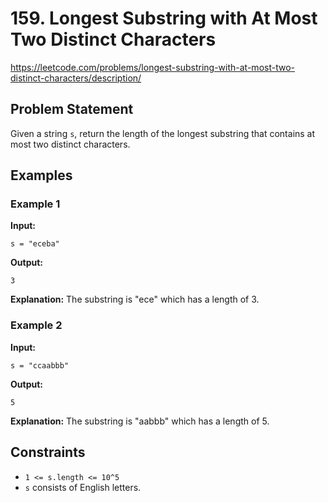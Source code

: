 # 159. Longest Substring with At Most Two Distinct Characters
https://leetcode.com/problems/longest-substring-with-at-most-two-distinct-characters/description/
## Problem Statement

Given a string `s`, return the length of the longest substring that contains at most two distinct characters.

## Examples

### Example 1
**Input:**
```plaintext
s = "eceba"
```
**Output:**
```plaintext
3
```
**Explanation:** The substring is "ece" which has a length of 3.

### Example 2
**Input:**
```plaintext
s = "ccaabbb"
```
**Output:**
```plaintext
5
```
**Explanation:** The substring is "aabbb" which has a length of 5.

## Constraints

- `1 <= s.length <= 10^5`
- `s` consists of English letters.

